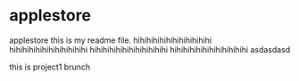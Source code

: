 # applestore
applestore
this is my readme file.
hihihihihihihihihihihihi
hihihihihihihihihihihihi
hihihihihihihihihihihihi
hihihihihihihihihihihihi
asdasdasd

this is project1 brunch